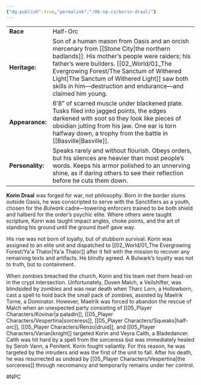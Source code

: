 ```yaml
---
{"dg-publish":true,"permalink":"/06-np-cs/korin-draal/"}
---
```



|              |                                                                                                                                                                                                                                                                             |
| ------------ | --------------------------------------------------------------------------------------------------------------------------------------------------------------------------------------------------------------------------------------------------------------------------- |
| **Race**         | Half-Orc                                                                                                                                                                                                                                                                    |
| **Heritage:**    | Son of a human mason from Oasis and an orcish mercenary from [[Stone City\|the northern badlands]]. His mother’s people were raiders; his father’s were builders. [[02_World/01_The Evergrowing Forest/The Sanctum of Withered Light\|The Sanctum of Withered Light]] saw both skills in him—destruction and endurance—and claimed him young. |
| **Appearance:**  | 6’8” of scarred muscle under blackened plate. Tusks filed into jagged points, the edges darkened with soot so they look like pieces of obsidian jutting from his jaw. One ear is torn halfway down, a trophy from the battle in [[Basville\|Basville]].                               |
| **Personality:** | Speaks rarely and without flourish. Obeys orders, but his silences are heavier than most people’s words. Keeps his armor polished to an unnerving shine, as if daring others to see their reflection before he cuts them down.                                              |

**Korin Draal** was forged for war, not philosophy. Born in the border slums outside Oasis, he was conscripted to serve with the Sanctifiers as a youth, chosen for the _Bulwark_ cadre—towering enforcers trained to be both shield and halberd for the order’s psychic elite. Where others were taught scripture, Korin was taught impact angles, choke points, and the art of standing his ground until the ground itself gave way.

His rise was not born of loyalty, but of stubborn survival. Korin was assigned to an elite unit and dispatched to [[02_World/01_The Evergrowing Forest/Ya'a Thalor\|Ya'a Thalor]] after it fell with the mission to recover any remaining texts and artifacts. He blindly agreed. A Bulwark’s loyalty was not to truth, but to containment.

When zombies breached the church, Korin and his team met them head-on in the crypt intersection. Unfortunately, Duven Malch, a Veilshifter, was blindsided by zombies and was near death when Tharc Lorn, a Hollowborn, cast a spell to hold back the small pack of zombies, assisted by Maelrik Torne, a Dominator. However, Maelrik was forced to abandon the rescue of Malch when an unexpected party consisting of [[05_Player Characters/Kovinar\|a paladin]], [[05_Player Characters/Vespertina\|sorceress]], [[05_Player Characters/Squeaks\|half-orc]], [[05_Player Characters/Renzo\|druid]], and [[05_Player Characters/Varian\|knight]] targeted Korin and Veyra Calth, a Bladedancer. Calth was hit hard by a spell from the sorceress but was immediately healed by Seroh Vann, a Penitent. Korin fought valiantly. For this reason, he was targeted by the intruders and was the first of the unit to fall. After his death, he was resurrected as undead by [[05_Player Characters/Vespertina\|the sorceress]] through necromancy and temporarily remains under her control.

#NPC 